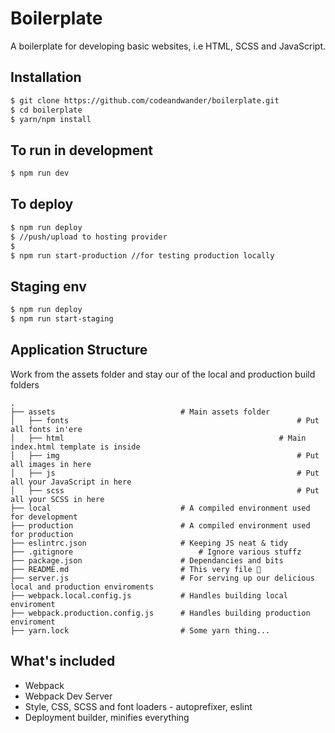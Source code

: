 # Boilerplate

A boilerplate for developing basic websites, i.e HTML, SCSS and JavaScript.

## Installation

```bash
$ git clone https://github.com/codeandwander/boilerplate.git
$ cd boilerplate
$ yarn/npm install
```

## To run in development
```bash
$ npm run dev
```

## To deploy
```bash
$ npm run deploy
$ //push/upload to hosting provider
$
$ npm run start-production //for testing production locally
```

## Staging env
```bash
$ npm run deploy
$ npm run start-staging
```

## Application Structure

Work from the assets folder and stay our of the local and production build folders

```
.
├── assets                            # Main assets folder
│   ├── fonts													# Put all fonts in'ere
│   ├── html  												# Main index.html template is inside
│   ├── img 													# Put all images in here
│   ├── js 														# Put all your JavaScript in here
│   ├── scss 													# Put all your SCSS in here
├── local                             # A compiled environment used for development
├── production                        # A compiled environment used for production
├── eslintrc.json                     # Keeping JS neat & tidy
├── .gitignore           		          # Ignore various stuffz
├── package.json                      # Dependancies and bits
├── README.md                         # This very file 👀
├── server.js                         # For serving up our delicious local and production enviroments
├── webpack.local.config.js           # Handles building local enviroment
├── webpack.production.config.js      # Handles building production enviroment
├── yarn.lock                         # Some yarn thing...
```

## What's included
* Webpack
* Webpack Dev Server
* Style, CSS, SCSS and font loaders - autoprefixer, eslint
* Deployment builder, minifies everything